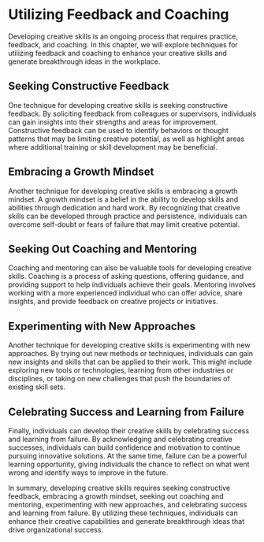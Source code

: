Utilizing Feedback and Coaching
===========================================================================

Developing creative skills is an ongoing process that requires practice, feedback, and coaching. In this chapter, we will explore techniques for utilizing feedback and coaching to enhance your creative skills and generate breakthrough ideas in the workplace.

Seeking Constructive Feedback
-----------------------------

One technique for developing creative skills is seeking constructive feedback. By soliciting feedback from colleagues or supervisors, individuals can gain insights into their strengths and areas for improvement. Constructive feedback can be used to identify behaviors or thought patterns that may be limiting creative potential, as well as highlight areas where additional training or skill development may be beneficial.

Embracing a Growth Mindset
--------------------------

Another technique for developing creative skills is embracing a growth mindset. A growth mindset is a belief in the ability to develop skills and abilities through dedication and hard work. By recognizing that creative skills can be developed through practice and persistence, individuals can overcome self-doubt or fears of failure that may limit creative potential.

Seeking Out Coaching and Mentoring
----------------------------------

Coaching and mentoring can also be valuable tools for developing creative skills. Coaching is a process of asking questions, offering guidance, and providing support to help individuals achieve their goals. Mentoring involves working with a more experienced individual who can offer advice, share insights, and provide feedback on creative projects or initiatives.

Experimenting with New Approaches
---------------------------------

Another technique for developing creative skills is experimenting with new approaches. By trying out new methods or techniques, individuals can gain new insights and skills that can be applied to their work. This might include exploring new tools or technologies, learning from other industries or disciplines, or taking on new challenges that push the boundaries of existing skill sets.

Celebrating Success and Learning from Failure
---------------------------------------------

Finally, individuals can develop their creative skills by celebrating success and learning from failure. By acknowledging and celebrating creative successes, individuals can build confidence and motivation to continue pursuing innovative solutions. At the same time, failure can be a powerful learning opportunity, giving individuals the chance to reflect on what went wrong and identify ways to improve in the future.

In summary, developing creative skills requires seeking constructive feedback, embracing a growth mindset, seeking out coaching and mentoring, experimenting with new approaches, and celebrating success and learning from failure. By utilizing these techniques, individuals can enhance their creative capabilities and generate breakthrough ideas that drive organizational success.
